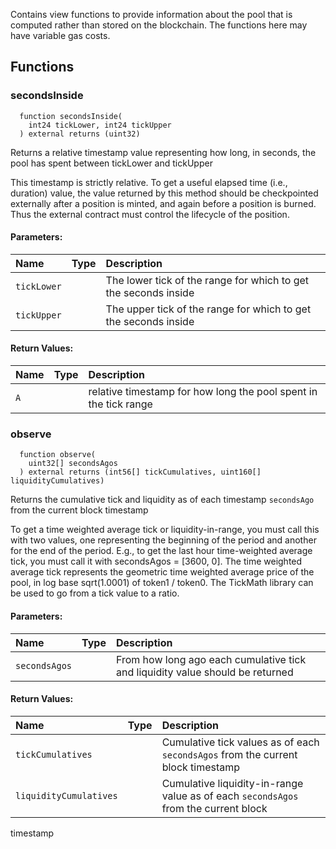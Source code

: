 Contains view functions to provide information about the pool that is computed rather than stored on the
blockchain. The functions here may have variable gas costs.


## Functions
### secondsInside
```solidity
  function secondsInside(
    int24 tickLower, int24 tickUpper
  ) external returns (uint32)
```
Returns a relative timestamp value representing how long, in seconds, the pool has spent between
tickLower and tickUpper

This timestamp is strictly relative. To get a useful elapsed time (i.e., duration) value, the value returned
by this method should be checkpointed externally after a position is minted, and again before a position is
burned. Thus the external contract must control the lifecycle of the position.

#### Parameters:
| Name | Type | Description                                                          |
| :--- | :--- | :------------------------------------------------------------------- |
|`tickLower` |  | The lower tick of the range for which to get the seconds inside
|`tickUpper` |  | The upper tick of the range for which to get the seconds inside

#### Return Values:
| Name                           | Type          | Description                                                                  |
| :----------------------------- | :------------ | :--------------------------------------------------------------------------- |
|`A`|  | relative timestamp for how long the pool spent in the tick range
### observe
```solidity
  function observe(
    uint32[] secondsAgos
  ) external returns (int56[] tickCumulatives, uint160[] liquidityCumulatives)
```
Returns the cumulative tick and liquidity as of each timestamp `secondsAgo` from the current block timestamp

To get a time weighted average tick or liquidity-in-range, you must call this with two values, one representing
the beginning of the period and another for the end of the period. E.g., to get the last hour time-weighted average tick,
you must call it with secondsAgos = [3600, 0].
The time weighted average tick represents the geometric time weighted average price of the pool, in
log base sqrt(1.0001) of token1 / token0. The TickMath library can be used to go from a tick value to a ratio.

#### Parameters:
| Name | Type | Description                                                          |
| :--- | :--- | :------------------------------------------------------------------- |
|`secondsAgos` |  | From how long ago each cumulative tick and liquidity value should be returned

#### Return Values:
| Name                           | Type          | Description                                                                  |
| :----------------------------- | :------------ | :--------------------------------------------------------------------------- |
|`tickCumulatives`|  | Cumulative tick values as of each `secondsAgos` from the current block timestamp
|`liquidityCumulatives`|  | Cumulative liquidity-in-range value as of each `secondsAgos` from the current block
timestamp

